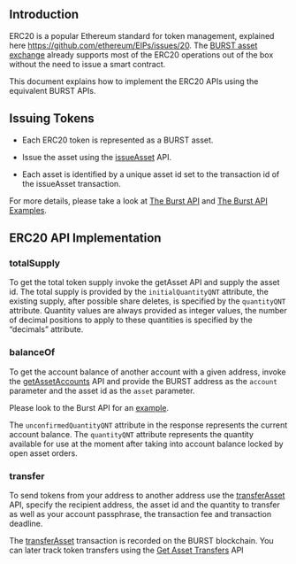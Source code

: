 Introduction
------------

ERC20 is a popular Ethereum standard for token management, explained here <https://github.com/ethereum/EIPs/issues/20>. The [BURST asset exchange](asset-exchange.md) already supports most of the ERC20 operations out of the box without the need to issue a smart contract.

This document explains how to implement the ERC20 APIs using the equivalent BURST APIs.

Issuing Tokens
--------------

* Each ERC20 token is represented as a BURST asset.

* Issue the asset using the [issueAsset](the-burst-api.md#issue-asset) API.

* Each asset is identified by a unique asset id set to the transaction id of the issueAsset transaction.

For more details, please take a look at [The Burst API](the-burst-api.md) and [The Burst API Examples](the-burst-api-examples.md).

ERC20 API Implementation
---------------------------

### totalSupply

To get the total token supply invoke the getAsset API and supply the asset id. The total supply is provided by the `initialQuantityQNT` attribute, the existing supply, after possible share deletes, is specified by the `quantityQNT` attribute. Quantity values are always provided as integer values, the number of decimal positions to apply to these quantities is specified by the “decimals” attribute.

### balanceOf

To get the account balance of another account with a given address, invoke the [getAssetAccounts](the-burst-api.md#get-asset-accounts) API and provide the BURST address as the `account` parameter and the asset id as the `asset` parameter.

Please look to the Burst API for an [example](the-burst-api-examples.md#get-asset-accounts).

The `unconfirmedQuantityQNT` attribute in the response represents the current account balance. The `quantityQNT` attribute represents the quantity available for use at the moment after taking into account balance locked by open asset orders.

### transfer

To send tokens from your address to another address use the [transferAsset](the-burst-api.md) API, specify the recipient address, the asset id and the quantity to transfer as well as your account passphrase, the transaction fee and transaction deadline.

The [transferAsset](the-burst-api.md#transfer-asset) transaction is recorded on the BURST blockchain. You can later track token transfers using the [Get Asset Transfers](the-burst-api.md#get-asset-transfers) API

